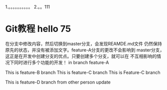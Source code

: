 1.。。。。。。。。。。
2.。。111

# Git教程 hello 75
在分支中修改内容，然后切换到master分支，会发现REAMDE.md文件
仍然保持原先的状态，并没有被添加文字。feature-A分支的更改不会影响到
master分支，这正是在开发中创建分支的优点。只要创建多个分支，就可以在
不互相影响的情况下同时进行多个功能的开发！
in branch feature-A

This is feature-B branch
This is feature-C branch
This is Feature-C branch

This is feature-D branch
    from other person update